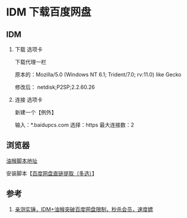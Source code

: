 # IDM 下载百度网盘

## IDM

1. 下载 选项卡

    下载代理一栏

    原本的：Mozilla/5.0 (Windows NT 6.1; Trident/7.0; rv:11.0) like Gecko

    修改后：
    netdisk;P2SP;2.2.60.26

2. 连接 选项卡

    新建一个【例外】

    输入：*.baidupcs.com
    选择：https
    最大连接数：2

## 浏览器

[油猴脚本地址](https://greasyfork.org/zh-CN)

安装脚本【[百度网盘直链提取（多选）](https://greasyfork.org/zh-CN/scripts/403991-%E7%99%BE%E5%BA%A6%E7%BD%91%E7%9B%98%E7%9B%B4%E9%93%BE%E6%8F%90%E5%8F%96-%E5%A4%9A%E9%80%89)】

## 参考

1. [亲测实锤，IDM+油猴突破百度网盘限制，秒杀会员，速度嫖](https://www.bilibili.com/video/BV1hQ4y1P7Ja?from=search&seid=12317233858450675364)
